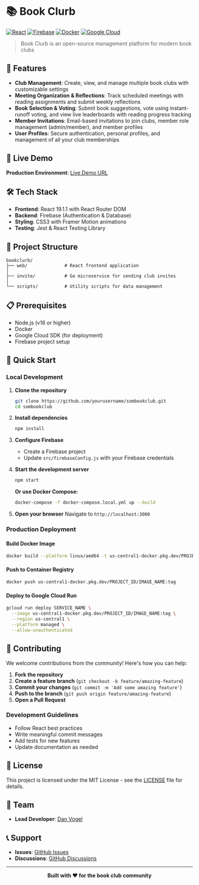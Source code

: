 # 📚 Book Clurb

[![React](https://img.shields.io/badge/React-19.1.1-blue.svg)](https://reactjs.org/)
[![Firebase](https://img.shields.io/badge/Firebase-12.2.1-orange.svg)](https://firebase.google.com/)
[![Docker](https://img.shields.io/badge/Docker-Enabled-blue.svg)](https://www.docker.com/)
[![Google Cloud](https://img.shields.io/badge/Google%20Cloud-Cloud%20Run-green.svg)](https://cloud.google.com/run)

> Book Clurb is an open-source management platform for modern book clubs

## 🌟 Features

- **Club Management**: Create, view, and manage multiple book clubs with customizable settings
- **Meeting Organization & Reflections**: Track scheduled meetings with reading assignments and submit weekly reflections
- **Book Selection & Voting**: Submit book suggestions, vote using instant-runoff voting, and view live leaderboards with reading progress tracking
- **Member Invitations**: Email-based invitations to join clubs, member role management (admin/member), and member profiles
- **User Profiles**: Secure authentication, personal profiles, and management of all your club memberships

## 🚀 Live Demo

**Production Environment**: [Live Demo URL](https://sombk-web-618324779515.us-central1.run.app)

## 🛠️ Tech Stack

- **Frontend**: React 19.1.1 with React Router DOM
- **Backend**: Firebase (Authentication & Database)
- **Styling**: CSS3 with Framer Motion animations
- **Testing**: Jest & React Testing Library

## 📁 Project Structure

```
bookclurb/
├── web/              # React frontend application
│
├── invite/           # Go microservice for sending club invites
│
└── scripts/          # Utility scripts for data management
```

## 📋 Prerequisites

- Node.js (v16 or higher)
- Docker
- Google Cloud SDK (for deployment)
- Firebase project setup

## 🚀 Quick Start

### Local Development

1. **Clone the repository**
   ```bash
   git clone https://github.com/yourusername/sombookclub.git
   cd sombookclub
   ```

2. **Install dependencies**
   ```bash
   npm install
   ```

3. **Configure Firebase**
   - Create a Firebase project
   - Update `src/firebaseConfig.js` with your Firebase credentials

4. **Start the development server**
   ```bash
   npm start
   ```
   
   **Or use Docker Compose:**
   ```bash
   docker-compose -f docker-compose.local.yml up --build
   ```

5. **Open your browser**
   Navigate to `http://localhost:3000`

### Production Deployment

#### Build Docker Image
```bash
docker build --platform linux/amd64 -t us-central1-docker.pkg.dev/PROJECT_ID/IMAGE_NAME:tag .
```

#### Push to Container Registry
```bash
docker push us-central1-docker.pkg.dev/PROJECT_ID/IMAGE_NAME:tag
```

#### Deploy to Google Cloud Run
```bash
gcloud run deploy SERVICE_NAME \
  --image us-central1-docker.pkg.dev/PROJECT_ID/IMAGE_NAME:tag \
  --region us-central1 \
  --platform managed \
  --allow-unauthenticated
```

## 🤝 Contributing

We welcome contributions from the community! Here's how you can help:

1. **Fork the repository**
2. **Create a feature branch** (`git checkout -b feature/amazing-feature`)
3. **Commit your changes** (`git commit -m 'Add some amazing feature'`)
4. **Push to the branch** (`git push origin feature/amazing-feature`)
5. **Open a Pull Request**

### Development Guidelines

- Follow React best practices
- Write meaningful commit messages
- Add tests for new features
- Update documentation as needed

## 📝 License

This project is licensed under the MIT License - see the [LICENSE](LICENSE) file for details.

## 👥 Team

- **Lead Developer**: [Dan Vogel](https://github.com/dhvogel)

## 📞 Support

- **Issues**: [GitHub Issues](https://github.com/dhvogel/sombookclub/issues)
- **Discussions**: [GitHub Discussions](https://github.com/dhvogel/sombookclub/discussions)

---

<div align="center">
  <strong>Built with ❤️ for the book club community</strong>
</div>
